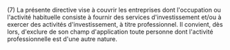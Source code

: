 (7) La présente directive vise à couvrir les entreprises dont l'occupation ou l'activité habituelle consiste à fournir des services d'investissement et/ou à exercer des activités d'investissement, à titre professionnel. Il convient, dès lors, d'exclure de son champ d'application toute personne dont l'activité professionnelle est d'une autre nature.